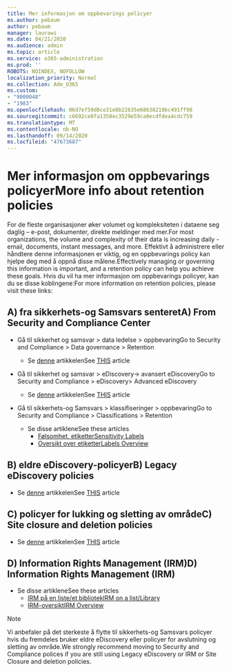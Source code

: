 ```yaml
---
title: Mer informasjon om oppbevarings policyer
ms.author: pebaum
author: pebaum
manager: laurawi
ms.date: 04/21/2020
ms.audience: admin
ms.topic: article
ms.service: o365-administration
ms.prod: ''
ROBOTS: NOINDEX, NOFOLLOW
localization_priority: Normal
ms.collection: Adm_O365
ms.custom:
- "9000048"
- "1983"
ms.openlocfilehash: 06d7ef59d8ce31e0b22635e68638219bc491ff98
ms.sourcegitcommit: c6692ce0fa1358ec3529e59ca0ecdfdea4cdc759
ms.translationtype: MT
ms.contentlocale: nb-NO
ms.lasthandoff: 09/14/2020
ms.locfileid: "47673687"
---
```

# <a name="more-info-about-retention-policies"></a><span data-ttu-id="29942-102">Mer informasjon om oppbevarings policyer</span><span class="sxs-lookup"><span data-stu-id="29942-102">More info about retention policies</span></span>

<span data-ttu-id="29942-103">For de fleste organisasjoner øker volumet og kompleksiteten i dataene seg daglig – e-post, dokumenter, direkte meldinger med mer.</span><span class="sxs-lookup"><span data-stu-id="29942-103">For most organizations, the volume and complexity of their data is increasing daily - email, documents, instant messages, and more.</span></span> <span data-ttu-id="29942-104">Effektivt å administrere eller håndtere denne informasjonen er viktig, og en oppbevarings policy kan hjelpe deg med å oppnå disse målene.</span><span class="sxs-lookup"><span data-stu-id="29942-104">Effectively managing or governing this information is important, and a retention policy can help you achieve these goals.</span></span> <span data-ttu-id="29942-105">Hvis du vil ha mer informasjon om oppbevarings policyer, kan du se disse koblingene:</span><span class="sxs-lookup"><span data-stu-id="29942-105">For more information on retention policies, please visit these links:</span></span>

## <a name="a-from-security-and-compliance-center"></a><span data-ttu-id="29942-106">A) fra sikkerhets-og Samsvars senteret</span><span class="sxs-lookup"><span data-stu-id="29942-106">A) From Security and Compliance Center</span></span>

- <span data-ttu-id="29942-107">Gå til sikkerhet og samsvar > data ledelse > oppbevaring</span><span class="sxs-lookup"><span data-stu-id="29942-107">Go to Security and Compliance > Data governance > Retention</span></span>
  - <span data-ttu-id="29942-108">Se [denne](https://docs.microsoft.com/microsoft-365/compliance/retention-policies) artikkelen</span><span class="sxs-lookup"><span data-stu-id="29942-108">See [THIS](https://docs.microsoft.com/microsoft-365/compliance/retention-policies) article</span></span>

- <span data-ttu-id="29942-109">Gå til sikkerhet og samsvar > eDiscovery-> avansert eDiscovery</span><span class="sxs-lookup"><span data-stu-id="29942-109">Go to Security and Compliance > eDiscovery> Advanced eDiscovery</span></span> 
  - <span data-ttu-id="29942-110">Se [denne](https://docs.microsoft.com/microsoft-365/compliance/ediscovery-cases) artikkelen</span><span class="sxs-lookup"><span data-stu-id="29942-110">See [THIS](https://docs.microsoft.com/microsoft-365/compliance/ediscovery-cases) article</span></span>

- <span data-ttu-id="29942-111">Gå til sikkerhets-og Samsvars > klassifiseringer > oppbevaring</span><span class="sxs-lookup"><span data-stu-id="29942-111">Go to Security and Compliance > Classifications > Retention</span></span>
  - <span data-ttu-id="29942-112">Se disse artiklene</span><span class="sxs-lookup"><span data-stu-id="29942-112">See these articles</span></span>
    - [<span data-ttu-id="29942-113">Følsomhet, etiketter</span><span class="sxs-lookup"><span data-stu-id="29942-113">Sensitivity Labels</span></span>](https://docs.microsoft.com/microsoft-365/compliance/sensitivity-labels)
    - [<span data-ttu-id="29942-114">Oversikt over etiketter</span><span class="sxs-lookup"><span data-stu-id="29942-114">Labels Overview</span></span>](https://docs.microsoft.com/microsoft-365/compliance/labels)

## <a name="b-legacy-ediscovery-policies"></a><span data-ttu-id="29942-115">B) eldre eDiscovery-policyer</span><span class="sxs-lookup"><span data-stu-id="29942-115">B) Legacy eDiscovery policies</span></span>

- <span data-ttu-id="29942-116">Se [denne](https://support.office.com/article/Set-up-an-eDiscovery-Center-in-SharePoint-Online-A18F8975-AA7F-43B4-A7D6-001D14744D8E) artikkelen</span><span class="sxs-lookup"><span data-stu-id="29942-116">See [THIS](https://support.office.com/article/Set-up-an-eDiscovery-Center-in-SharePoint-Online-A18F8975-AA7F-43B4-A7D6-001D14744D8E) article</span></span>

## <a name="c-site-closure-and-deletion-policies"></a><span data-ttu-id="29942-117">C) policyer for lukking og sletting av område</span><span class="sxs-lookup"><span data-stu-id="29942-117">C) Site closure and deletion policies</span></span>

- <span data-ttu-id="29942-118">Se [denne](https://support.office.com/article/Use-policies-for-site-closure-and-deletion-A8280D82-27FD-48C5-9ADF-8A5431208BA5) artikkelen</span><span class="sxs-lookup"><span data-stu-id="29942-118">See [THIS](https://support.office.com/article/Use-policies-for-site-closure-and-deletion-A8280D82-27FD-48C5-9ADF-8A5431208BA5) article</span></span>  

## <a name="d-information-rights-management-irm"></a><span data-ttu-id="29942-119">D) Information Rights Management (IRM)</span><span class="sxs-lookup"><span data-stu-id="29942-119">D) Information Rights Management (IRM)</span></span>

- <span data-ttu-id="29942-120">Se disse artiklene</span><span class="sxs-lookup"><span data-stu-id="29942-120">See these articles</span></span>
  - [<span data-ttu-id="29942-121">IRM på en liste/et bibliotek</span><span class="sxs-lookup"><span data-stu-id="29942-121">IRM on a list/Library</span></span>](https://support.office.com/article/apply-information-rights-management-to-a-list-or-library-3bdb5c4e-94fc-4741-b02f-4e7cc3c54aa1)
  - [<span data-ttu-id="29942-122">IRM-oversikt</span><span class="sxs-lookup"><span data-stu-id="29942-122">IRM Overview</span></span>](https://support.office.com/article/create-and-apply-information-management-policies-eb501fe9-2ef6-4150-945a-65a6451ee9e9)

> [!Note]
> <span data-ttu-id="29942-123">Vi anbefaler på det sterkeste å flytte til sikkerhets-og Samsvars policyer hvis du fremdeles bruker eldre eDiscovery eller policyer for avslutning og sletting av område.</span><span class="sxs-lookup"><span data-stu-id="29942-123">We strongly recommend moving to Security and Compliance polices if you are still using Legacy eDiscovery or IRM or Site Closure and deletion policies.</span></span>
